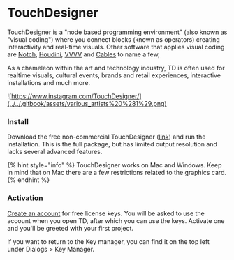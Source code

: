 # TouchDesigner

TouchDesigner is a "node based programming environment" \(also known as "visual coding"\) where you connect blocks \(known as operators\) creating interactivity and real-time visuals. Other software that applies visual coding are [Notch](https://www.notch.one/), [Houdini](https://www.sidefx.com/products/houdini/), [VVVV](https://vvvv.org/) and [Cables](https://cables.gl/) to name a few,

As a chameleon within the art and technology industry, TD is often used for realtime visuals, cultural events, brands and retail experiences, interactive installations and much more. 

![https://www.instagram.com/TouchDesigner/](../../.gitbook/assets/various_artists%20%281%29.png)

### Install

Download the free non-commercial TouchDesigner \([link](https://derivative.ca/download)\) and run the installation. This is the full package, but has limited output resolution and lacks several advanced features.

{% hint style="info" %}
TouchDesigner works on Mac and Windows. Keep in mind that on Mac there are a few restrictions related to the graphics card.
{% endhint %}

### Activation

[Create an account](https://derivative.ca/user/register) for free license keys. You will be asked to use the account when you open TD, after which you can use the keys. Activate one and you'll be greeted with your first project.

If you want to return to the Key manager, you can find it on the top left under Dialogs &gt; Key Manager. 







